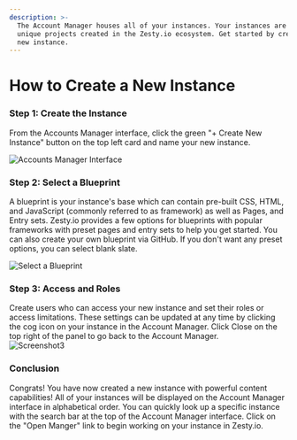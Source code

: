 ```yaml
---
description: >-
  The Account Manager houses all of your instances. Your instances are your
  unique projects created in the Zesty.io ecosystem. Get started by creating a
  new instance.
---
```


# How to Create a New Instance

### Step 1: Create the Instance

From the Accounts Manager interface, click the green "+ Create New Instance" button on the top left card and name your new instance.

![Accounts Manager Interface](../../../.gitbook/assets/accts.png)

### Step 2: Select a Blueprint

A blueprint is your instance's base which can contain pre-built CSS, HTML, and JavaScript \(commonly referred to as framework\) as well as Pages, and Entry sets. Zesty.io provides a few options for blueprints with popular frameworks with preset pages and entry sets to help you get started. You can also create your own blueprint via GitHub. If you don't want any preset options, you can select blank slate.

![Select a Blueprint](https://yl440w.media.zestyio.com/Screen-Shot-2018-05-01-at-4.37.49-PM.png)

### Step 3: Access and Roles

Create users who can access your new instance and set their roles or access limitations. These settings can be updated at any time by clicking the cog icon on your instance in the Account Manager. Click Close on the top right of the panel to go back to the Account Manager.  
![Screenshot3](https://yl440w.media.zestyio.com/roles.jpg)

### Conclusion

Congrats! You have now created a new instance with powerful content capabilities! All of your instances will be displayed on the Account Manager interface in alphabetical order. You can quickly look up a specific instance with the search bar at the top of the Account Manager interface. Click on the "Open Manger" link to begin working on your instance in Zesty.io.

